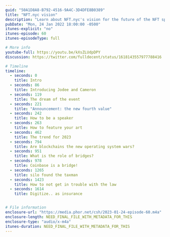 ```yaml
---
guid: "50A1D8A8-B792-4516-9A4C-3D4DFE8B0389"
title: "NFT.nyc vision"
description: "Learn about NFT.nyc's vision for the future of the NFT space and how they're planning to bring the community together to share ideas. Hear from Jodee and Cameron, organizers of the largest event in the NFT and crypto space, about what to expect in 2023."
pubDate: "Mon, 24 Jan 2022 18:00:00 -0500"
itunes-explicit: "no"
itunes-episode: 60
itunes-episodeType: full

# More info
youtube-full: https://youtu.be/kXsZLUdpDPY
discussion: https://twitter.com/fulldecent/status/1618143557977788416

# Timeline
timeline:
  - seconds: 0
    title: Intro
  - seconds: 86
    title: Introducing Jodee and Cameron
  - seconds: 119
    title: The dream of the event
  - seconds: 221
    title: "Announcement: the new fourth value"
  - seconds: 242
    title: How to be a speaker
  - seconds: 263
    title: How to feature your art
  - seconds: 462
    title: The trend for 2023
  - seconds: 794
    title: Are blockchains the new operating system wars?
  - seconds: 951
    title: What is the role of bridges?
  - seconds: 978
    title: Coinbase is a bridge!
  - seconds: 1265
    title: silo found the taxman
  - seconds: 1423
    title: How to not get in trouble with the law
  - seconds: 1614
    title: Digitize.. as insurance


# File information
enclosure-url: "https://media.phor.net/csh/2023-01-24-episode-60.m4a"
enclosure-length: NEED_FINAL_FILE_WITH_METADATA_FOR_THIS
enclosure-type: "audio/x-m4a"
itunes-duration: NEED_FINAL_FILE_WITH_METADATA_FOR_THIS
---
```





<!--

episode-file-name: 2022-01-24-episode-60
title: NFT.nyc vision
description: In this episode, we dive into the vision and the goals of NFT.nyc with
  its organizers, Jodee & Cameron. We discuss the history and future of the event,
  where the NFT space is heading, the role of blockchains and bridges, and how to
  navigate the legal aspects of the NFT space.
youtube-full: https://youtu.be/kXsZLUdpDPY
discussion: https://twitter.com/fulldecent/status/1618143557977788416
timeline:
- seconds: 0
  title: Intro
- seconds: 86
  title: Introducing Jodee and Cameron
- seconds: 119
  title: The dream of the event
- seconds: 221
  title: 'Announcement: the new fourth value'
- seconds: 242
  title: How to be a speaker
- seconds: 262
  title: How to feature your art
- seconds: 462
  title: The trend for 2023
- seconds: 794
  title: Are blockchains the new operating system wars?
- seconds: 931
  title: What is the role of bridges?
- seconds: 958
  title: Coinbase is a bridge!
- seconds: 1265
  title: silo found the taxman
- seconds: 1423
  title: How to not get in trouble with the law
- seconds: 1634
  title: Digitize.. as insurance
badges:
- type: stayed-to-end
  recipient: dtedesco1
- type: stayed-to-end
  recipient: WingDude
- type: stayed-to-end
  recipient: CameronJohnBale
- type: stayed-to-end
  recipient: vjdeliria
- type: stayed-to-end
  recipient: sylo_tv
- type: stayed-to-end
  recipient: qbuttonphd
- type: stayed-to-end
  recipient: '037'
- type: stayed-to-end
  recipient: exstalis
- type: stayed-to-end
  recipient: lorvg_eraeu
- type: stayed-to-end
  recipient: mlitman
- type: stayed-to-end
  recipient: yodude38
- type: stayed-to-end
  recipient: ellievoxel


-->